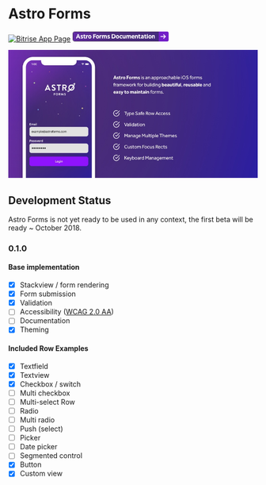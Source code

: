 # Astro Forms

[![Bitrise App Page](https://app.bitrise.io/app/11b5791a9dab5b3c/status.svg?token=jFpCmx9nwy200940OcGbqA&branch=master)](https://app.bitrise.io/app/11b5791a9dab5b3c) [![Astro Forms Documentation](https://github.com/plummer/astro-docs/blob/master/assets/docs-button.png)](https://www.astroforms.com)

[![Astro Forms is an approachable iOS forms framework for building beautiful, reusable and easy to maintain forms. Type Safe Row Access, Validation, Manage Multiple Themes, Custom Focus Rects, Keyboard Management](https://github.com/plummer/astro-docs/blob/master/assets/main-repo-readme-header.jpg)](https://www.astroforms.com)

## Development Status

Astro Forms is not yet ready to be used in any context, the first beta will be ready ~ October 2018.

### 0.1.0

#### Base implementation

- [x] Stackview / form rendering
- [x] Form submission
- [x] Validation
- [ ] Accessibility ([WCAG 2.0 AA](https://www.w3.org/TR/mobile-accessibility-mapping))
- [ ] Documentation
- [x] Theming

#### Included Row Examples

- [x] Textfield
- [x] Textview
- [x] Checkbox / switch
- [ ] Multi checkbox
- [ ] Multi-select Row
- [ ] Radio
- [ ] Multi radio
- [ ] Push (select)
- [ ] Picker
- [ ] Date picker
- [ ] Segmented control
- [x] Button
- [x] Custom view